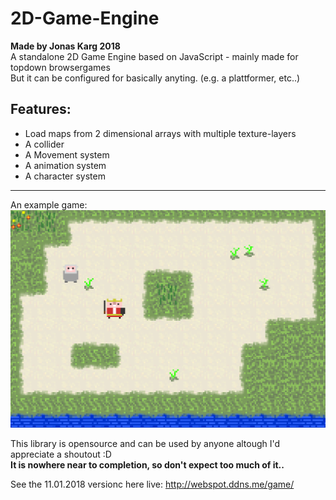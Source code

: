 # 2D-Game-Engine
**Made by Jonas Karg 2018**<br>
A standalone 2D Game Engine based on JavaScript - mainly made for topdown browsergames<br>
But it can be configured for basically anyting. (e.g. a plattformer, etc..)

## Features:
- Load maps from 2 dimensional arrays with multiple texture-layers
- A collider
- A Movement system
- A animation system
- A character system
<hr>

An example game:<br>
![An example game](https://github.com/KargJonas/2D-Game-Engine/blob/master/dev/Media/Preview.PNG)

This library is opensource and can be used by anyone altough I'd appreciate a shoutout  :D<br>
**It is nowhere near to completion, so don't expect too much of it..**

See the 11.01.2018 versionc here live:
http://webspot.ddns.me/game/
